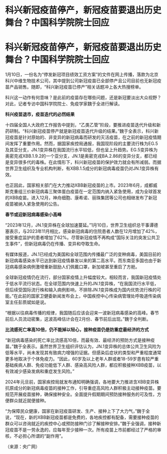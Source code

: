 # 科兴新冠疫苗停产，新冠疫苗要退出历史舞台？中国科学院院士回应

# 科兴新冠疫苗停产，新冠疫苗要退出历史舞台？中国科学院院士回应

1月10日，一份名为“停发新冠项目绩效工资方案”的文件在网上传播，落款为北京科兴中维生物技术公司，其中提到公司新冠疫苗已全部停产且公司目前也无新冠疫苗产品销售。随即，“科兴新冠疫苗已停产”相关话题冲上各大热搜榜单。

科兴这一动作有何意味？是此前的疫苗存在哪些问题，还是新冠要淡出大众视野？对此，记者专访中国科学院院士、免疫学家魏于全进行解读。

**​科兴疫苗退市，疫苗迭代的必然结果**

十四届全国人大政府工作报告中提到，“乙类乙管”阶段，要推进疫苗迭代升级和新药研制。“科兴新冠疫苗停产就是新冠疫苗迭代升级的结果。”魏于全表示，科兴新冠疫苗是针对原始的、非变异的新冠病毒而研发的灭活疫苗，在之前的新冠疫情期间发挥了重要作用。然而，据国家疾控局通报，我国现阶段的主要流行株为EG.5及其亚分支，JN.1变异株在我国流行水平较低，但也呈上升趋势。EG.5变异株为奥密克戎XBB.1.9.2的一个亚分支，JN.1是奥密克戎BA.2.86的变异分支，都已经是变异很多代的毒株。在此情形下，科兴新冠疫苗的保护效力就会有所减弱。而据世界卫生组织及专业机构判断，有XBB.1.5成分的新冠病毒疫苗仍对JN.1变异株有效。

也正因此，国家相关部门在大力推动XBB新冠疫苗的上市。2023年6月，成都威斯克重组三价新冠病毒三聚体蛋白疫苗在一定范围内纳入紧急使用，成为全球首发的XBB疫苗。进入12月，神舟细胞、康希诺、丽珠集团等公司也相继发布了新冠疫苗被纳入紧急使用的公告。

**春节或迎新冠病毒感染小高峰**

“2023年12月，JN.1变异株在全球加速蔓延。”1月10日，世界卫生组织总干事谭德塞表示，与2023年11月相比，感染新冠病毒的住院患者人数在12月增加了42%，接受重症监护的患者增加了62%。尽管新冠疫情不再构成“国际关注的突发公共卫生事件”，但新冠病毒仍在传播、变异和夺取生命。

有媒体报道，JN.1已经成为美国和全球范围内传播最广泛的变种病毒，美国目前的新冠病毒感染水平已达到新冠疫情暴发以来的第二高水平。而东南亚多国也由于新冠病毒感染病例激增重新鼓励人们佩戴口罩，新加坡甚至重启了方舱。

全球新冠疫情仍在流行，部分国家疫情上升幅度较大。相较而言，我国新冠疫情处于低水平流行状态。在全球范围内快速上升的JN.1变异株，“在我国流行水平低，但后续受国际流行株和输入病例影响，不排除JN.1变异株成为国内优势流行株的可能。”在此前的国家卫健委新闻发布会上，中国疾控中心传染病管理处呼吸道传染病室主任彭质斌如是说。

“根据以往病毒传播的规律，我国随后应该会迎来一波新冠病毒感染的高峰。春节前后人员流动密集，这波高峰估计会在2月份、春节前后出现。”魏于全判断。

**比流感死亡率高10倍，仍不能掉以轻心，接种疫苗仍是防重症最经济的方式**

“新冠病毒感染的死亡率比流感高10倍，而最有效、最经济的预防方式是接种疫苗。”魏于全表示。虽然世界卫生组织评估认为，JN.1变异株的总体公共卫生风险为低等水平，尚未发现其有致病力增强的证据。但感染后症状的类型和严重程度通常更多地取决于个体免疫力。“因此，60岁及以上老年人群或者18-59岁患有较严重基础疾病人群、免疫功能低下人群、感染高风险人群，都应积极接种XBB疫苗，以有效减少感染发病和重症发生风险。”

2024年元旦前，国家疾控局就发布通知明确强调，各地要大力推进含XBB变异株抗原成分的新冠病毒疫苗的接种工作，引导重症高风险人群积极主动接种疫苗。要规范开展疫苗接种，确保接种安全。全面提升假期期间预防接种服务的可及性，方便群众就近就便接种。

“为保障民众健康，国家在新冠疫苗研发、生产、接种上下了大力气，”魏于全说，“现在，新的XBB新冠疫苗都是免费的，各地疾控都有配备，需要接种疫苗的群众可以咨询就近的疾控中心或预防接种门诊了解接种安排。”魏于全强调，接种新冠疫苗不是一劳永逸的，应每年至少接种一次。所有疫苗上市前都经过了严格的审核，不必担心所谓的“副作用”。

（来源：央广网）

